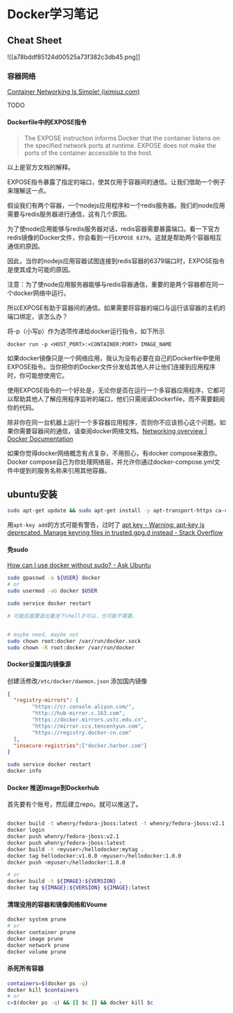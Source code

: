 # Docker学习笔记

## Cheat Sheet

![[a78bddf85124d00525a73f382c3db45.png]]

### 容器网络

[Container Networking Is Simple! (iximiuz.com)](https://iximiuz.com/en/posts/container-networking-is-simple/)

TODO

#### Dockerfile中的EXPOSE指令

> The EXPOSE instruction informs Docker that the container listens on the specified network ports at runtime. EXPOSE does not make the ports of the container accessible to the host.

以上是官方文档的解释。

EXPOSE指令暴露了指定的端口，使其仅用于容器间的通信。让我们借助一个例子来理解这一点。

假设我们有两个容器，一个nodejs应用程序和一个redis服务器。我们的node应用需要与redis服务器进行通信，这有几个原因。

为了使node应用能够与redis服务器对话，redis容器需要暴露端口。看一下官方redis镜像的Docker文件，你会看到一行`EXPOSE 6379`。这就是帮助两个容器相互通信的原因。

因此，当你的nodejs应用容器试图连接到redis容器的6379端口时，EXPOSE指令是使其成为可能的原因。

注意：为了使node应用服务器能够与redis容器通信，重要的是两个容器都在同一个docker网络中运行。

所以EXPOSE有助于容器间的通信。如果需要将容器的端口与运行该容器的主机的端口绑定，该怎么办？

将-p（小写p）作为选项传递给docker运行指令，如下所示

`docker run -p <HOST_PORT>:<CONTAINER:PORT> IMAGE_NAME`

如果docker镜像只是一个网络应用，我认为没有必要在自己的Dockerfile中使用EXPOSE指令。当你把你的Docker文件分发给其他人并让他们连接到应用程序时，你可能想使用它。

使用EXPOSE指令的一个好处是，无论你是否在运行一个多容器应用程序，它都可以帮助其他人了解应用程序监听的端口，他们只需阅读Dockerfile，而不需要翻阅你的代码。

除非你在同一台机器上运行一个多容器应用程序，否则你不应该担心这个问题。如果你需要容器间的通信，请查阅docker网络文档。[Networking overview | Docker Documentation](https://docs.docker.com/network/) 

如果你觉得docker网络概念有点复杂，不用担心，有docker compose来救你。Docker compose自己为你处理网络层，并允许你通过docker-compose.yml文件中提到的服务名称来引用其他容器。

## ubuntu安装

```bash
sudo apt-get update && sudo apt-get install -y apt-transport-https ca-certificates curl software-properties-common && curl -fsSL https://download.docker.com/linux/ubuntu/gpg | sudo apt-key add - && sudo add-apt-repository "deb [arch=amd64] http://mirrors.aliyun.com/docker-ce/linux/ubuntu $(lsb_release -cs) stable" && sudo apt-get update && sudo apt-get install -y docker-ce
```

用`apt-key add`的方式可能有警告，过时了 [apt key - Warning: apt-key is deprecated. Manage keyring files in trusted.gpg.d instead - Stack Overflow](https://stackoverflow.com/questions/68992799/warning-apt-key-is-deprecated-manage-keyring-files-in-trusted-gpg-d-instead) 

#### 免sudo

[How can I use docker without sudo? - Ask Ubuntu](https://askubuntu.com/questions/477551/how-can-i-use-docker-without-sudo)

```bash
sudo gpasswd -a ${USER} docker
# or
sudo usermod -aG docker $USER

sudo service docker restart

# 可能后面要退出重进下shell才可以，也可能不需要。


# maybe need, maybe not
sudo chown root:docker /var/run/docker.sock
sudo chown -R root:docker /var/run/docker

```

#### Docker设置国内镜像源

创建活修改`/etc/docker/daemon.json`  添加国内镜像

```json
{
  "registry-mirrors": [
        "https://cr.console.aliyun.com/",
        "http://hub-mirror.c.163.com",
        "https://docker.mirrors.ustc.edu.cn",
        "https://mirror.ccs.tencentyun.com",
        "https://registry.docker-cn.com"
  ],
  "insecure-registries":["docker.harbor.com"]
}
```

```bash
sudo service docker restart
docker info
```

#### Docker 推送Image到Dockerhub

首先要有个账号，然后建立repo。就可以推送了。

```bash

docker build -t whenry/fedora-jboss:latest -t whenry/fedora-jboss:v2.1 .
docker login
docker push whenry/fedora-jboss:v2.1
docker push whenry/fedora-jboss:latest
docker build -t <myuser>/hellodocker:mytag .
docker tag hellodocker:v1.0.0 <myuser>/hellodocker:1.0.0
docker push <myuser>/hellodocker:1.0.0

# or
docker build -t ${IMAGE}:${VERSION} .
docker tag ${IMAGE}:${VERSION} ${IMAGE}:latest
```


#### 清理没用的容器和镜像网络和Voume

```bash
docker system prune
# or
docker container prune
docker image prune
docker network prune
docker volume prune
```

#### 杀死所有容器

```bash
containers=$(docker ps -q)  
docker kill $containers
# or
c=$(docker ps -q) && [[ $c ]] && docker kill $c
```